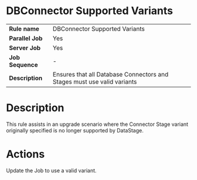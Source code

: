 # DBConnector Supported Variants

|     |     |
| --- | --- |
| **Rule name** | DBConnector Supported Variants |
| **Parallel Job** | Yes |
| **Server Job** | Yes |
| **Job Sequence** | \-  |
| **Description** | Ensures that all Database Connectors and Stages must use valid variants |

# Description

This rule assists in an upgrade scenario where the Connector Stage variant originally specified is no longer supported by DataStage.

# Actions

Update the Job to use a valid variant.